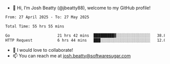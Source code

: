 - 👋 Hi, I’m Josh Beatty (@jbeatty88), welcome to my GitHub profile!

<!--START_SECTION:waka-->

```txt
From: 27 April 2025 - To: 27 May 2025

Total Time: 55 hrs 55 mins

Go                     21 hrs 42 mins  █████████▓░░░░░░░░░░░░░░░   38.81 %
HTTP Request           6 hrs 44 mins   ███░░░░░░░░░░░░░░░░░░░░░░   12.07 %
```

<!--END_SECTION:waka-->

- 💞️ I would love to collaborate!
- 📫 You can reach me at josh.beatty@softwaresugar.com

<!---
jbeatty88/jbeatty88 is a ✨ special ✨ repository because its `README.md` (this file) appears on your GitHub profile.
You can click the Preview link to take a look at your changes.
--->
